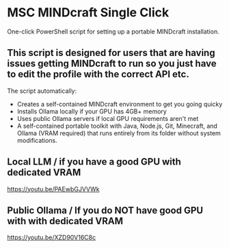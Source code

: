 # MSC MINDcraft Single Click 
One-click PowerShell script for setting up a portable MINDcraft installation. 
## This script is designed for users that are having issues getting MINDcraft to run so you just have to edit the profile with the correct API etc.

 The script automatically:
- Creates a self-contained MINDcraft environment to get you going quicky
- Installs Ollama locally if your GPU has 4GB+ memory
- Uses public Ollama servers if local GPU requirements aren't met
- A self-contained portable toolkit with Java, Node.js, Git, Minecraft, and Ollama (VRAM required) that runs entirely from its folder without system modifications.


## Local LLM / if you have a good GPU with dedicated VRAM
https://youtu.be/PAEwbGJVVWk

## Public Ollama / If you do NOT have good GPU with  with dedicated VRAM
https://youtu.be/XZD90V16C8c

